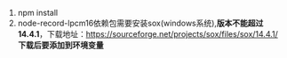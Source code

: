 1. npm  install 
2. node-record-lpcm16依赖包需要安装sox(windows系统),**版本不能超过14.4.1**，下载地址：https://sourceforge.net/projects/sox/files/sox/14.4.1/ **下载后要添加到环境变量**